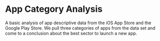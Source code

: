 # App Category Analysis
A basic analysis of app descriptive data from the iOS App Store and the Google Play Store. 
We pull three categories of apps from the data set and come to a conclusion about the best sector to launch a new app.

